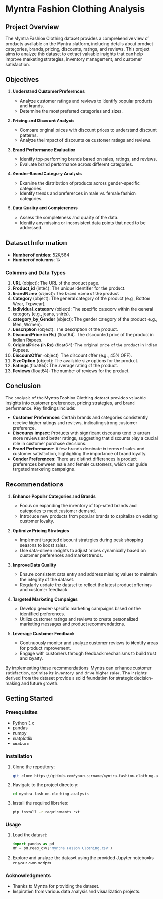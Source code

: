 # Myntra Fashion Clothing Analysis

## Project Overview
The Myntra Fashion Clothing dataset provides a comprehensive view of products available on the Myntra platform, including details about product categories, brands, pricing, discounts, ratings, and reviews. This project aims to analyze this dataset to extract valuable insights that can help improve marketing strategies, inventory management, and customer satisfaction.

## Objectives

1. **Understand Customer Preferences**
   - Analyze customer ratings and reviews to identify popular products and brands.
   - Determine the most preferred categories and sizes.

2. **Pricing and Discount Analysis**
   - Compare original prices with discount prices to understand discount patterns.
   - Analyze the impact of discounts on customer ratings and reviews.

3. **Brand Performance Evaluation**
   - Identify top-performing brands based on sales, ratings, and reviews.
   - Evaluate brand performance across different categories.

4. **Gender-Based Category Analysis**
   - Examine the distribution of products across gender-specific categories.
   - Identify trends and preferences in male vs. female fashion categories.

5. **Data Quality and Completeness**
   - Assess the completeness and quality of the data.
   - Identify any missing or inconsistent data points that need to be addressed.

## Dataset Information
- **Number of entries**: 526,564
- **Number of columns**: 13

### Columns and Data Types
1. **URL** (object): The URL of the product page.
2. **Product_id** (int64): The unique identifier for the product.
3. **BrandName** (object): The brand name of the product.
4. **Category** (object): The general category of the product (e.g., Bottom Wear, Topwear).
5. **Individual_category** (object): The specific category within the general category (e.g., jeans, shirts).
6. **category_by_Gender** (object): The gender category of the product (e.g., Men, Women).
7. **Description** (object): The description of the product.
8. **DiscountPrice (in Rs)** (float64): The discounted price of the product in Indian Rupees.
9. **OriginalPrice (in Rs)** (float64): The original price of the product in Indian Rupees.
10. **DiscountOffer** (object): The discount offer (e.g., 45% OFF).
11. **SizeOption** (object): The available size options for the product.
12. **Ratings** (float64): The average rating of the product.
13. **Reviews** (float64): The number of reviews for the product.

## Conclusion
The analysis of the Myntra Fashion Clothing dataset provides valuable insights into customer preferences, pricing strategies, and brand performance. Key findings include:

- **Customer Preferences**: Certain brands and categories consistently receive higher ratings and reviews, indicating strong customer preference.
- **Discounts Impact**: Products with significant discounts tend to attract more reviews and better ratings, suggesting that discounts play a crucial role in customer purchase decisions.
- **Brand Performance**: A few brands dominate in terms of sales and customer satisfaction, highlighting the importance of brand loyalty.
- **Gender Preferences**: There are distinct differences in product preferences between male and female customers, which can guide targeted marketing campaigns.

## Recommendations
1. **Enhance Popular Categories and Brands**
   - Focus on expanding the inventory of top-rated brands and categories to meet customer demand.
   - Introduce new products from popular brands to capitalize on existing customer loyalty.

2. **Optimize Pricing Strategies**
   - Implement targeted discount strategies during peak shopping seasons to boost sales.
   - Use data-driven insights to adjust prices dynamically based on customer preferences and market trends.

3. **Improve Data Quality**
   - Ensure consistent data entry and address missing values to maintain the integrity of the dataset.
   - Regularly update the dataset to reflect the latest product offerings and customer feedback.

4. **Targeted Marketing Campaigns**
   - Develop gender-specific marketing campaigns based on the identified preferences.
   - Utilize customer ratings and reviews to create personalized marketing messages and product recommendations.

5. **Leverage Customer Feedback**
   - Continuously monitor and analyze customer reviews to identify areas for product improvement.
   - Engage with customers through feedback mechanisms to build trust and loyalty.

By implementing these recommendations, Myntra can enhance customer satisfaction, optimize its inventory, and drive higher sales. The insights derived from the dataset provide a solid foundation for strategic decision-making and future growth.

## Getting Started

### Prerequisites
- Python 3.x
- pandas
- numpy
- matplotlib
- seaborn

### Installation
1. Clone the repository:
    ```bash
    git clone https://github.com/yourusername/myntra-fashion-clothing-analysis.git
    ```
2. Navigate to the project directory:
    ```bash
    cd myntra-fashion-clothing-analysis
    ```
3. Install the required libraries:
    ```bash
    pip install -r requirements.txt
    ```

### Usage
1. Load the dataset:
    ```python
    import pandas as pd
    df = pd.read_csv('Myntra Fasion Clothing.csv')
    ```
2. Explore and analyze the dataset using the provided Jupyter notebooks or your own scripts.

### Acknowledgments
- Thanks to Myntra for providing the dataset.
- Inspiration from various data analysis and visualization projects.

